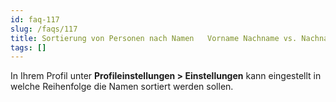 ```yaml
---
id: faq-117
slug: /faqs/117
title: Sortierung von Personen nach Namen   Vorname Nachname vs. Nachname, Vorname
tags: []
---
```

In Ihrem Profil unter **Profileinstellungen > Einstellungen** kann eingestellt in welche Reihenfolge die Namen sortiert werden sollen.